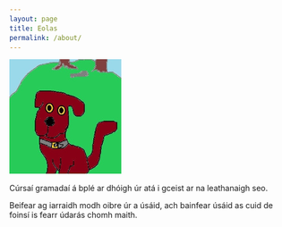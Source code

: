 ```yaml
---
layout: page
title: Eolas
permalink: /about/
---
```

![tadhg](/assets/img/tadhg.jpg)

Cúrsaí gramadaí á bplé ar dhóigh úr atá
i gceist ar na leathanaigh seo.

Beifear ag iarraidh modh oibre úr a úsáid, ach
bainfear úsáid as cuid de foinsí is fearr údarás
chomh maith.
